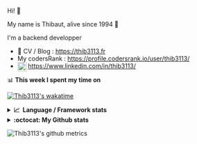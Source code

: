 Hi! 👋

My name is Thibaut, alive since 1994 🍷

I'm a backend developper

-   📝 CV / Blog : https://thib3113.fr
-   My codersRank : https://profile.codersrank.io/user/thib3113/
-   <a href="https://www.linkedin.com/in/thib3113/"><img align="left" alt="Thib3113's Linkedin" width="21px" src="https://img.icons8.com/color/48/linkedin.png" /></a> https://www.linkedin.com/in/thib3113/

📊 **This week I spent my time on**

[![Thib3113's wakatime](https://github-readme-stats.vercel.app/api/wakatime?username=thib3113&layout=default&theme=dracula&langs_count=6&hide_title=true&hide_border=true)](https://wakatime.com/@thib3113)

<details>
  <summary><b>📈&nbsp;&nbsp;Language&nbsp;/&nbsp;Framework stats</b></summary>
  <br/>  
  <a href='https://profile.codersrank.io/user/thib3113/'>
  <img src='http://cr-skills-chart-widget.azurewebsites.net/api/api?username=thib3113&padding=30&skills=php,batchfile,javascript,less,mysql,reactjs,scss,shell,typescript,vue'>
  </a>
</details>

<details>
  <summary><b>:octocat: My Github stats</b></summary>
  <br/>  
  
  <img src="https://github-readme-stats.vercel.app/api?username=thib3113&theme=dracula&show_icons=true&" alt="Thib3113's GitHub stats" />

<!--START_SECTION:activity-->

1. 🎉 Merged PR [#642](https://github.com/thib3113/unifi-client/pull/642) in [thib3113/unifi-client](https://github.com/thib3113/unifi-client)
2. 🎉 Merged PR [#23](https://github.com/thib3113/node-crowdsec/pull/23) in [thib3113/node-crowdsec](https://github.com/thib3113/node-crowdsec)
3. 💪 Opened PR [#642](https://github.com/thib3113/unifi-client/pull/642) in [thib3113/unifi-client](https://github.com/thib3113/unifi-client)
4. 🎉 Merged PR [#22](https://github.com/thib3113/node-crowdsec/pull/22) in [thib3113/node-crowdsec](https://github.com/thib3113/node-crowdsec)
5. ❗ Opened issue [#35](https://github.com/HON95/prometheus-nut-exporter/issues/35) in [HON95/prometheus-nut-exporter](https://github.com/HON95/prometheus-nut-exporter)
 <!--END_SECTION:activity-->

</details>

![Thib3113's github metrics](https://gist.githubusercontent.com/thib3113/83a96e16f8bca103f1b0e376186c66ec/raw/github-metrics.svg)
